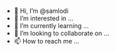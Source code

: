 - 👋 Hi, I’m @samlodi
- 👀 I’m interested in ...
- 🌱 I’m currently learning ...
- 💞️ I’m looking to collaborate on ...
- 📫 How to reach me ...

<!---
samlodi/samlodi is a ✨ special ✨ repository because its `README.md` (this file) appears on your GitHub profile.
You can click the Preview link to take a look at your changes.
--->
